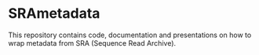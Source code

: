 # SRAmetadata
This repository contains code, documentation and presentations on how to wrap metadata from SRA (Sequence Read Archive).


